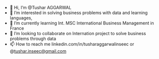 - 👋 Hi, I’m @Tushar AGGARWAL
- 👀 I’m interested in solving business problems with data and learning languages,
- 🌱 I’m currently learning Int. MSC International Business Management in France
- 💞️ I’m looking to collaborate on Internation project to solve business problems through data
- 📫 How to reach me linkedin.com/in/tusharaggarwalinseec or @tushar.inseec@gmail.com

<!---
tushar2704/tushar2704 is a ✨ special ✨ repository because its `README.md` (this file) appears on your GitHub profile.
You can click the Preview link to take a look at your changes.
--->
